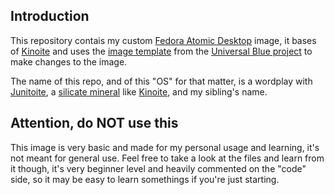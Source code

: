 ## Introduction

This repository contais my custom [Fedora Atomic Desktop](https://fedoraproject.org/atomic-desktops/) image, it bases of [Kinoite](https://fedoraproject.org/atomic-desktops/kinoite) and uses the [image template](https://github.com/ublue-os/image-template) from the [Universal Blue project](https://universal-blue.org) to make changes to the image.

The name of this repo, and of this "OS" for that matter, is a wordplay with [Junitoite](https://en.wikipedia.org/wiki/Junitoite), a [silicate mineral](https://en.wikipedia.org/wiki/Silicate_mineral) like [Kinoite](https://en.wikipedia.org/wiki/Kinoite), and my sibling's name.

## Attention, do NOT use this

This image is very basic and made for my personal usage and learning, it's not meant for general use. Feel free to take a look at the files and learn from it though, it's very beginner level and heavily commented on the "code" side, so it may be easy to learn somethings if you're just starting.